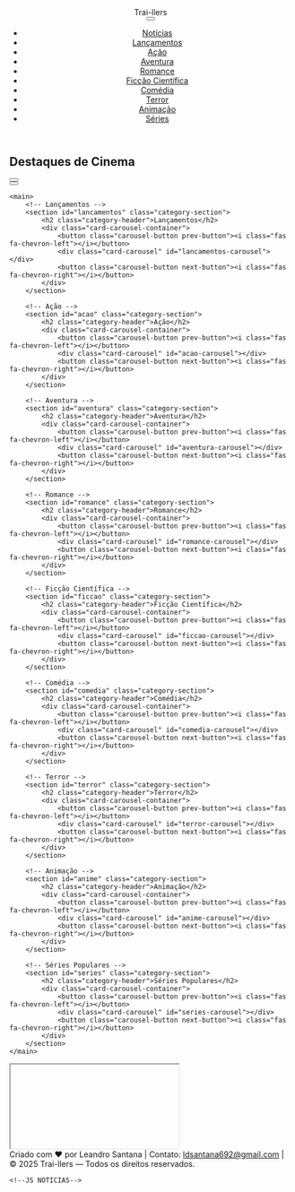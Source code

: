 <!DOCTYPE html>
<html lang="pt-br">
<head>
<meta charset="UTF-8">
<meta name="viewport" content="width=device-width, initial-scale=1.0">
<meta name="description" content="Assista trailers de filmes de ação, aventura, romance, drama, suspense e terror. Confira os últimos lançamentos no Trai-llers.">
<meta name="keywords" content="trailers, filmes, lançamentos, cinema, ação, aventura, romance, drama, suspense, terror">
<meta name="author" content="Leandro Santana">
<meta name="google-site-verification" content="b7F2kMlRsWM-RXTOU7jN6dnEDPGR91Q8dI3AnyUy6G8">
<meta name="google-adsense-account" content="ca-pub-3305836590830208">
<link rel="icon" href="Gemini_Generated_Image_2v2j5j2v2j5j2v2j.png" type="image/png">
<title>Trai-llers | Trailers de Filmes e Lançamentos</title>

<!-- Favicon -->
<link rel="icon" type="image/x-icon" href="http://googleusercontent.com/image_generation_content/0">

<!-- Font Awesome -->
<link rel="stylesheet" href="https://cdnjs.cloudflare.com/ajax/libs/font-awesome/6.0.0-beta3/css/all.min.css">

<!-- Google Ads -->
<script data-ad-client="pub-3305836590830208" async
    src="https://pagead2.googlesyndication.com/pagead/js/adsbygoogle.js?client=pub-3305836590830208"
    crossorigin="anonymous"></script>

<!-- Fonte Google -->
<link href="https://fonts.googleapis.com/css2?family=Poppins:wght@400;600&display=swap" rel="stylesheet">

<!-- CSS Externo -->
<link rel="stylesheet" href="style.css">
</head>

<body>

<!-- HEADER -->
<header class="header">
    <div class="logo"><i class="fas fa-film"></i> Trai-llers</div>
    <button class="hamburger"><i class="fas fa-bars"></i></button>
    <nav class="menu">
        <ul>
            <li><a href="#noticias">Notícias</a></li>
            <li><a href="#lancamentos">Lançamentos</a></li>
            <li><a href="#acao">Ação</a></li>
            <li><a href="#aventura">Aventura</a></li>
            <li><a href="#romance">Romance</a></li>
            <li><a href="#ficcao">Ficção Científica</a></li>
            <li><a href="#comedia">Comédia</a></li>
            <li><a href="#terror">Terror</a></li>
            <li><a href="#anime">Animação</a></li>
            <li><a href="#series">Séries</a></li>
        </ul>
    </nav>
</header>

<main>
  <!-- Seção Notícias -->
<section id="noticias" class="category-section">
    <h2 class="category-header">Destaques de Cinema</h2>
    <div class="card-carousel-container">
        <button class="carousel-button prev-button"><i class="fas fa-chevron-left"></i></button>
        <div class="card-carousel" id="noticias-carousel"></div>
        <button class="carousel-button next-button"><i class="fas fa-chevron-right"></i></button>
    </div>
</section>


    <main>
        <!-- Lançamentos -->
        <section id="lancamentos" class="category-section">
            <h2 class="category-header">Lançamentos</h2>
            <div class="card-carousel-container">
                <button class="carousel-button prev-button"><i class="fas fa-chevron-left"></i></button>
                <div class="card-carousel" id="lancamentos-carousel"></div>
                <button class="carousel-button next-button"><i class="fas fa-chevron-right"></i></button>
            </div>
        </section>
    
        <!-- Ação -->
        <section id="acao" class="category-section">
            <h2 class="category-header">Ação</h2>
            <div class="card-carousel-container">
                <button class="carousel-button prev-button"><i class="fas fa-chevron-left"></i></button>
                <div class="card-carousel" id="acao-carousel"></div>
                <button class="carousel-button next-button"><i class="fas fa-chevron-right"></i></button>
            </div>
        </section>
    
        <!-- Aventura -->
        <section id="aventura" class="category-section">
            <h2 class="category-header">Aventura</h2>
            <div class="card-carousel-container">
                <button class="carousel-button prev-button"><i class="fas fa-chevron-left"></i></button>
                <div class="card-carousel" id="aventura-carousel"></div>
                <button class="carousel-button next-button"><i class="fas fa-chevron-right"></i></button>
            </div>
        </section>
    
        <!-- Romance -->
        <section id="romance" class="category-section">
            <h2 class="category-header">Romance</h2>
            <div class="card-carousel-container">
                <button class="carousel-button prev-button"><i class="fas fa-chevron-left"></i></button>
                <div class="card-carousel" id="romance-carousel"></div>
                <button class="carousel-button next-button"><i class="fas fa-chevron-right"></i></button>
            </div>
        </section>
    
        <!-- Ficção Científica -->
        <section id="ficcao" class="category-section">
            <h2 class="category-header">Ficção Científica</h2>
            <div class="card-carousel-container">
                <button class="carousel-button prev-button"><i class="fas fa-chevron-left"></i></button>
                <div class="card-carousel" id="ficcao-carousel"></div>
                <button class="carousel-button next-button"><i class="fas fa-chevron-right"></i></button>
            </div>
        </section>
    
        <!-- Comédia -->
        <section id="comedia" class="category-section">
            <h2 class="category-header">Comédia</h2>
            <div class="card-carousel-container">
                <button class="carousel-button prev-button"><i class="fas fa-chevron-left"></i></button>
                <div class="card-carousel" id="comedia-carousel"></div>
                <button class="carousel-button next-button"><i class="fas fa-chevron-right"></i></button>
            </div>
        </section>
    
        <!-- Terror -->
        <section id="terror" class="category-section">
            <h2 class="category-header">Terror</h2>
            <div class="card-carousel-container">
                <button class="carousel-button prev-button"><i class="fas fa-chevron-left"></i></button>
                <div class="card-carousel" id="terror-carousel"></div>
                <button class="carousel-button next-button"><i class="fas fa-chevron-right"></i></button>
            </div>
        </section>
    
        <!-- Animação -->
        <section id="anime" class="category-section">
            <h2 class="category-header">Animação</h2>
            <div class="card-carousel-container">
                <button class="carousel-button prev-button"><i class="fas fa-chevron-left"></i></button>
                <div class="card-carousel" id="anime-carousel"></div>
                <button class="carousel-button next-button"><i class="fas fa-chevron-right"></i></button>
            </div>
        </section>
    
        <!-- Séries Populares -->
        <section id="series" class="category-section">
            <h2 class="category-header">Séries Populares</h2>
            <div class="card-carousel-container">
                <button class="carousel-button prev-button"><i class="fas fa-chevron-left"></i></button>
                <div class="card-carousel" id="series-carousel"></div>
                <button class="carousel-button next-button"><i class="fas fa-chevron-right"></i></button>
            </div>
        </section>
    </main>
    

<!-- MODAL VIDEO -->
<div class="video-modal" id="video-modal">
    <div class="video-modal-content">
        <i class="fas fa-times modal-close-btn"></i>
        <iframe id="video-frame" src="" allow="autoplay; encrypted-media" allowfullscreen></iframe>
    </div>
</div>

<!-- FOOTER -->
<footer class="footer">
    <div class="footer-content">
        <span>Criado com ❤️ por Leandro Santana</span>
        <span>|</span>
        <span>Contato: <a href="mailto:ldsantana692@gmail.com">ldsantana692@gmail.com</a></span>
        <span>|</span>
        <span>© 2025 Trai-llers — Todos os direitos reservados.</span>
    </div>
</footer>

    <!--JS NOTICIAS-->

<script>
    // Lista de feeds confiáveis
    const feeds = [
        "https://www.adorocinema.com/rss/",
        "https://g1.globo.com/rss/g1/entretenimento/",
        "https://www.omelete.com.br/rss",
        "https://rss.uol.com.br/feed/cinema.xml"
    ];
    
    // Função para buscar e parsear RSS via proxy
    async function fetchRSS(url) {
        try {
            const proxy = `https://api.allorigins.win/get?url=${encodeURIComponent(url)}`;
            const res = await fetch(proxy);
            const dataWrapped = await res.json();
            const parser = new DOMParser();
            const xml = parser.parseFromString(dataWrapped.contents, "application/xml");
            const items = xml.querySelectorAll("item");
            let news = [];
            items.forEach(item => {
                const title = item.querySelector("title")?.textContent || "Sem título";
                const link = item.querySelector("link")?.textContent || "#";
                const pubDate = item.querySelector("pubDate")?.textContent || "";

                // Tentar pegar imagem do RSS
                const enclosure = item.querySelector("enclosure");
                const mediaContent = item.querySelector("media\\:content, content");
                const imageUrl = enclosure?.getAttribute("url") || mediaContent?.getAttribute("url") || "https://via.placeholder.com/380x250?text=Notícia";

                news.push({title, link, pubDate, imageUrl});
            });
            return news;
        } catch(err) {
            console.error("Erro ao carregar RSS:", url, err);
            return [];
        }
    }
    
    // Função para carregar e renderizar todas as notícias
    async function loadAllNews(containerId) {
        const container = document.getElementById(containerId);
        container.innerHTML = "";
        let allNews = [];
    
        // Buscar todas as notícias
        for(const feed of feeds){
            const news = await fetchRSS(feed);
            allNews = allNews.concat(news);
        }
    
        // Ordenar por data (mais recentes primeiro)
        allNews.sort((a,b) => new Date(b.pubDate) - new Date(a.pubDate));
    
        // Limitar a 12 notícias
        allNews.slice(0,12).forEach(article => {
            container.innerHTML += `
                <a href="${article.link}" target="_blank" class="card">
                    <img src="${article.imageUrl}" alt="${article.title}">
                    <div class="card-caption">
                        <h3>${article.title}</h3>
                        <p>${article.pubDate ? new Date(article.pubDate).toLocaleDateString("pt-BR") : ""}</p>
                    </div>
                </a>
            `;
        });

        // Reaplicar carrossel
        const section = container.parentElement;
        if(section){
            const prevBtn = section.querySelector(".prev-button");
            const nextBtn = section.querySelector(".next-button");
            const scrollAmount = 350;
            prevBtn.addEventListener('click', ()=> container.scrollLeft -= scrollAmount);
            nextBtn.addEventListener('click', ()=> container.scrollLeft += scrollAmount);
        }
    }
    
    // Inicializa
    loadAllNews("noticias-carousel");
</script>










<!-- JS INTEGRADO -->
 
<script>
const API_KEY = "23d2fcca011bbb4e5f88ba16f9bede18"; // TMDB
const NEWS_API_KEY = "91754f178ff24855a12e9094e64f6ff9"; // News API

// Menu responsivo
const hamburger = document.querySelector('.hamburger');
const menu = document.querySelector('.menu');
hamburger.addEventListener('click', ()=> menu.classList.toggle('active'));
document.querySelectorAll('.menu a').forEach(link => {
    link.addEventListener('click', e => {
        e.preventDefault();
        const target = document.querySelector(link.getAttribute('href'));
        if(target) target.scrollIntoView({ behavior:'smooth', block:'start' });
        menu.classList.remove('active');
    });
});

// Categorias
const categories = {
    lancamentos: '', acao:28, aventura:12, romance:10749, ficcao:878, comedia:35, terror:27, anime:16, series:"tv"
};

// Função trailer TMDB
async function getTrailer(id, type="movie"){
    const res = await fetch(`https://api.themoviedb.org/3/${type}/${id}/videos?api_key=${API_KEY}&language=pt-BR`);
    const data = await res.json();
    const trailer = data.results.find(v=>v.type==="Trailer" && v.site==="YouTube");
    return trailer ? `https://www.youtube.com/embed/${trailer.key}?autoplay=1&controls=0&modestbranding=1&rel=0` : "";
}

// Criar Card
function createCard(item, type="movie"){
    const posterUrl = item.poster_path ? `https://image.tmdb.org/t/p/w500${item.poster_path}` : 'https://via.placeholder.com/500x750?text=Poster+Não+Encontrado';
    const overview = item.overview ? item.overview.slice(0,120)+"..." : "Sem sinopse";
    const title = type==="tv" ? item.name : item.title;
    return `
    <div class="card" data-id="${item.id}" data-type="${type}">
        <img src="${posterUrl}" alt="${title}">
        <div class="card-hover">
            <div class="hover-content">
                <h3>${title}</h3>
                <p>${overview}</p>
                <button class="watch-trailer">Assistir Trailer</button>
            </div>
        </div>
    </div>`;
}

// Carregar categorias
async function loadAllCategories(){
    const fetchPromises = [];
    for(const cat in categories){
        let url, type="movie";
        if(cat==="lancamentos") url=`https://api.themoviedb.org/3/movie/now_playing?api_key=${API_KEY}&language=pt-BR`;
        else if(cat==="series"){ url=`https://api.themoviedb.org/3/tv/popular?api_key=${API_KEY}&language=pt-BR`; type="tv";}
        else url=`https://api.themoviedb.org/3/discover/movie?api_key=${API_KEY}&with_genres=${categories[cat]}&language=pt-BR`;
        fetchPromises.push(fetch(url).then(res=>res.json()).then(data=>({category:cat, items:data.results, type})));
    }
    try{
        const results = await Promise.all(fetchPromises);
        results.forEach(result=>{
            const container = document.getElementById(`${result.category}-carousel`);
            if(container){
                container.innerHTML="";
                result.items.forEach(item=> container.innerHTML+=createCard(item,result.type));
                setupCardHover(container);
                setupCardClickListeners(container);
                setupCarouselButtons(container.parentElement);
            }
        });
    }catch(err){console.error("Erro ao carregar categorias:", err);}
}

// Hover
function setupCardHover(container){
    const cards = container.querySelectorAll(".card");
    cards.forEach(card=>{
        card.addEventListener('mouseenter',()=>card.querySelector('.card-hover').style.opacity="1");
        card.addEventListener('mouseleave',()=>card.querySelector('.card-hover').style.opacity="0");
    });
}

// Click Trailer
function setupCardClickListeners(container){
    container.querySelectorAll(".watch-trailer").forEach(button=>{
        button.addEventListener("click", async e=>{
            e.stopPropagation();
            const card = e.target.closest(".card");
            const trailerUrl = await getTrailer(card.dataset.id, card.dataset.type);
            if(trailerUrl) openVideo(trailerUrl);
        });
    });
}

// Carrossel
function setupCarouselButtons(section){
    const container = section.querySelector(".card-carousel");
    const prevBtn = section.querySelector(".prev-button");
    const nextBtn = section.querySelector(".next-button");
    const scrollAmount = 350;
    if(prevBtn && nextBtn){
        prevBtn.addEventListener('click', ()=> container.scrollLeft-=scrollAmount);
        nextBtn.addEventListener('click', ()=> container.scrollLeft+=scrollAmount);
    }
}

// Modal
const modal = document.getElementById("video-modal");
const frame = document.getElementById("video-frame");
function openVideo(url){ modal.style.display="flex"; frame.src=url; }
document.querySelector(".modal-close-btn").addEventListener('click',()=>{
    modal.style.display="none";
    frame.src="";
});

// Notícias
async function loadNews(){
    try{
        const apiUrl=`https://newsapi.org/v2/everything?q=filmes+lançamentos+ingressos&language=pt&sortBy=publishedAt&apiKey=${NEWS_API_KEY}`;
        const url=`https://api.allorigins.win/get?url=${encodeURIComponent(apiUrl)}`;
        const res = await fetch(url);
        const dataWrapped = await res.json();
        const data = JSON.parse(dataWrapped.contents);
        const container=document.getElementById("noticias-carousel");
        container.innerHTML="";
        data.articles.slice(0,15).forEach(article=>{
            const imageUrl=article.urlToImage||"https://via.placeholder.com/380x250?text=Notícia";
            const title=article.title||"Sem título";
            const publishedAt=article.publishedAt?new Date(article.publishedAt).toLocaleDateString("pt-BR"):"";
            container.innerHTML+=`
                <a href="${article.url}" target="_blank" class="card">
                    <img src="${imageUrl}" alt="${title}">
                    <div class="card-caption">
                        <h3>${title}</h3>
                        <p>${publishedAt}</p>
                    </div>
                </a>`;
        });
        setupCarouselButtons(container.parentElement);
    }catch(err){console.error("Erro ao carregar notícias:", err);}
}

// Inicializar
loadAllCategories();
loadNews();
</script>

</body>
</html>
